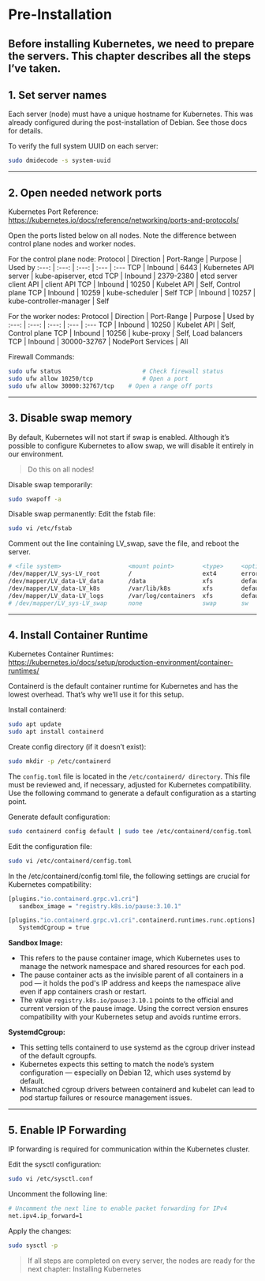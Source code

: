 # Pre-Installation
Before installing Kubernetes, we need to prepare the servers. This chapter describes all the steps I’ve taken.
---

## 1. Set server names
Each server (node) must have a unique hostname for Kubernetes. This was already configured during the post-installation of Debian. See those docs for details.

To verify the full system UUID on each server:
```bash
sudo dmidecode -s system-uuid
```

---

## 2. Open needed network ports
Kubernetes Port Reference: https://kubernetes.io/docs/reference/networking/ports-and-protocols/

Open the ports listed below on all nodes. Note the difference between control plane nodes and worker nodes.

For the control plane node:
Protocol  | Direction | Port-Range   | Purpose                  | Used by
 :---:    | :---:     | :---:        |  :---                    | :---
TCP	      | Inbound	 | 6443          | Kubernetes API server    | kube-apiserver, etcd
TCP	      | Inbound   |	2379-2380	   | etcd server client API	  | client API
TCP	      | Inbound   |	10250	       | Kubelet API	             | Self, Control plane
TCP	      | Inbound   |	10259	       | kube-scheduler	          | Self
TCP	      | Inbound   |	10257	       | kube-controller-manager	 | Self

For the worker nodes:
Protocol  | Direction | Port-Range   | Purpose                  | Used by
 :---:    | :---:     | :---:        |  :---                    | :---
TCP	      | Inbound	  | 10250        | Kubelet API              | Self, Control plane
TCP	      | Inbound   |	10256	       | kube-proxy               | Self, Load balancers
TCP	      | Inbound   |	30000-32767	 | NodePort Services        | All

Firewall Commands:
```bash
sudo ufw status			              # Check firewall status
sudo ufw allow 10250/tcp		      # Open a port 
sudo ufw allow 30000:32767/tcp    # Open a range off ports
```

---

## 3. Disable swap memory
By default, Kubernetes will not start if swap is enabled. Although it’s possible to configure Kubernetes to allow swap, we will disable it entirely in our environment.

> Do this on all nodes!

Disable swap temporarily:
```bash
sudo swapoff -a
```
Disable swap permanently:
Edit the fstab file:
```bash
sudo vi /etc/fstab
```
Comment out the line containing LV_swap, save the file, and reboot the server.
```bash
# <file system>                   <mount point>        <type>     <options>           <dump>  <pass>
/dev/mapper/LV_sys-LV_root        /                    ext4       errors=remount-ro   0       1
/dev/mapper/LV_data-LV_data       /data                xfs        defaults            0       0
/dev/mapper/LV_data-LV_k8s        /var/lib/k8s         xfs        defaults            0       0
/dev/mapper/LV_data-LV_logs       /var/log/containers  xfs        defaults            0       0
# /dev/mapper/LV_sys-LV_swap      none                 swap       sw                  0       0
```

---

## 4. Install Container Runtime
Kubernetes Container Runtimes: https://kubernetes.io/docs/setup/production-environment/container-runtimes/

Containerd is the default container runtime for Kubernetes and has the lowest overhead. That’s why we’ll use it for this setup.

Install containerd:
```bash
sudo apt update
sudo apt install containerd
```
Create config directory (if it doesn’t exist):
```bash
sudo mkdir -p /etc/containerd
```
The `config.toml` file is located in the `/etc/containerd/ directory`. This file must be reviewed and, if necessary, adjusted for Kubernetes compatibility. Use the following command to generate a default configuration as a starting point.

Generate default configuration:
```bash
sudo containerd config default | sudo tee /etc/containerd/config.toml
```
Edit the configuration file:
```bash
sudo vi /etc/containerd/config.toml
```
In the /etc/containerd/config.toml file, the following settings are crucial for Kubernetes compatibility:
```bash
[plugins."io.containerd.grpc.v1.cri"]
   sandbox_image = "registry.k8s.io/pause:3.10.1"

[plugins."io.containerd.grpc.v1.cri".containerd.runtimes.runc.options]
   SystemdCgroup = true
```
**Sandbox Image:**
- This refers to the pause container image, which Kubernetes uses to manage the network namespace and shared resources for each pod.
- The pause container acts as the invisible parent of all containers in a pod — it holds the pod's IP address and keeps the namespace alive even if app containers crash or restart.
- The value `registry.k8s.io/pause:3.10.1` points to the official and current version of the pause image. Using the correct version ensures compatibility with your Kubernetes setup and avoids runtime errors.

**SystemdCgroup:**
- This setting tells containerd to use systemd as the cgroup driver instead of the default cgroupfs.
- Kubernetes expects this setting to match the node’s system configuration — especially on Debian 12, which uses systemd by default.
- Mismatched cgroup drivers between containerd and kubelet can lead to pod startup failures or resource management issues.

---

## 5. Enable IP Forwarding
IP forwarding is required for communication within the Kubernetes cluster.

Edit the sysctl configuration:
```bash
sudo vi /etc/sysctl.conf
```
Uncomment the following line:
```bash
# Uncomment the next line to enable packet forwarding for IPv4
net.ipv4.ip_forward=1
```
Apply the changes:
```bash
sudo sysctl -p
```

> If all steps are completed on every server, the nodes are ready for the next chapter: Installing Kubernetes


